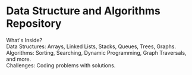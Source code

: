 <h1>Data Structure and Algorithms Repository</h1 
Welcome to the DSA Repository! This repository is designed to help you learn and practice fundamental concepts of Data Structures and Algorithms.

What's Inside? <br>
Data Structures: Arrays, Linked Lists, Stacks, Queues, Trees, Graphs. <br>
Algorithms: Sorting, Searching, Dynamic Programming, Graph Traversals, and more. <br>
Challenges: Coding problems with solutions. <br>
